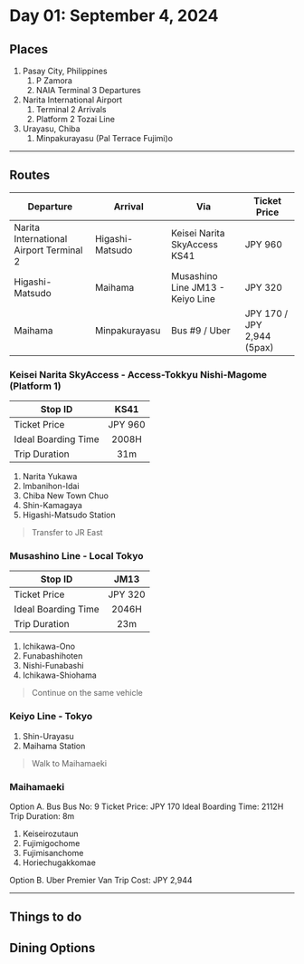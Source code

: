 # Day 01: September 4, 2024

## Places
1. Pasay City, Philippines
    1. P Zamora
    2. NAIA Terminal 3 Departures
2. Narita International Airport
    1. Terminal 2 Arrivals
    2. Platform 2 Tozai Line
3. Urayasu, Chiba
    1. Minpakurayasu (Pal Terrace Fujimi)o

---

## Routes

| Departure | Arrival | Via | Ticket Price |
| --- | --- | --- | --- |
| Narita International Airport Terminal 2 | Higashi-Matsudo | Keisei Narita SkyAccess KS41 | JPY 960 |
| Higashi-Matsudo | Maihama | Musashino Line JM13 - Keiyo Line | JPY 320 |
| Maihama | Minpakurayasu | Bus #9 / Uber | JPY 170 / JPY 2,944 (5pax) |

### Keisei Narita SkyAccess - Access-Tokkyu Nishi-Magome (**Platform 1**)
| Stop ID | **KS41** |
| --- | :---: |
| Ticket Price | JPY 960 |
| Ideal Boarding Time | 2008H |
| Trip Duration | 31m |

1. Narita Yukawa
2. Imbanihon-Idai
3. Chiba New Town Chuo
4. Shin-Kamagaya
5. Higashi-Matsudo Station

> Transfer to JR East

### Musashino Line - Local Tokyo
| Stop ID | **JM13** |
| --- | :---: |
| Ticket Price | JPY 320 |
| Ideal Boarding Time | 2046H |
| Trip Duration | 23m |

1. Ichikawa-Ono
2. Funabashihoten
3. Nishi-Funabashi
4. Ichikawa-Shiohama

> Continue on the same vehicle

### Keiyo Line - Tokyo
1. Shin-Urayasu
2. Maihama Station

> Walk to Maihamaeki

### Maihamaeki

Option A. Bus
Bus No: 9
Ticket Price: JPY 170
Ideal Boarding Time: 2112H
Trip Duration: 8m
1. Keiseirozutaun
2. Fujimigochome
3. Fujimisanchome
4. Horiechugakkomae

Option B. Uber Premier Van
Trip Cost: JPY 2,944

---


## Things to do

## Dining Options
